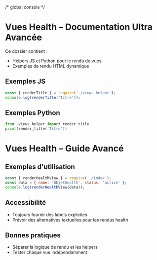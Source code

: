 /* global console */
# Vues Health – Documentation Ultra Avancée

Ce dossier contient :
- Helpers JS et Python pour le rendu de vues
- Exemples de rendu HTML dynamique

## Exemples JS
```js
const { renderTitle } = require('./views_helper');
console.log(renderTitle('Titre'));
```

## Exemples Python
```python
from .views_helper import render_title
print(render_title('Titre'))
```

# Vues Health – Guide Avancé

## Exemples d'utilisation

```js
const { renderHealthView } = require('./index');
const data = { name: 'Objethealth', status: 'active' };
console.log(renderHealthView(data));
```

## Accessibilité
- Toujours fournir des labels explicites
- Prévoir des alternatives textuelles pour les rendus health

## Bonnes pratiques
- Séparer la logique de rendu et les helpers
- Tester chaque vue indépendamment
